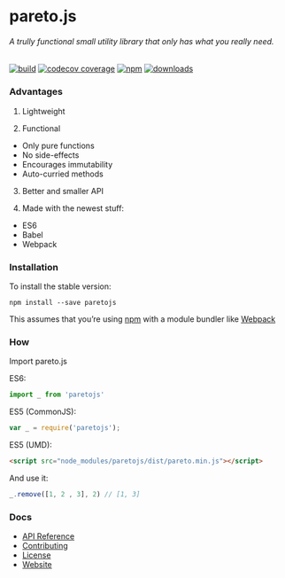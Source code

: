 # pareto.js

###### A trully functional small utility library that only has what you really need.

[![build](https://img.shields.io/travis/concretesolutions/pareto.js/master.svg?style=flat-square)](https://travis-ci.org/concretesolutions/pareto.js)
[![codecov coverage](https://img.shields.io/codecov/c/github/concretesolutions/pareto.js.svg?style=flat-square)](https://codecov.io/github/concretesolutions/pareto.js)
[![npm](https://img.shields.io/npm/v/paretojs.svg?style=flat-square)](https://www.npmjs.com/package/paretojs)
[![downloads](https://img.shields.io/npm/dm/paretojs.svg?style=flat-square)](https://www.npmjs.com/package/paretojs)

### Advantages

1. Lightweight

2. Functional
 * Only pure functions
 * No side-effects
 * Encourages immutability
 * Auto-curried methods

3. Better and smaller API

4. Made with the newest stuff:
 * ES6
 * Babel
 * Webpack

### Installation

To install the stable version:

```
npm install --save paretojs
```

This assumes that you’re using [npm](https://www.npmjs.com/) with a module bundler like [Webpack](http://webpack.github.io)

### How

Import pareto.js

ES6:

```js
import _ from 'paretojs'
```

ES5 (CommonJS):

```js
var _ = require('paretojs');
```

ES5 (UMD):

```html
<script src="node_modules/paretojs/dist/pareto.min.js"></script>
```

And use it:

```js
_.remove([1, 2 , 3], 2) // [1, 3]
```

### Docs

* [API Reference](https://github.com/concretesolutions/pareto.js/blob/master/API.md)
* [Contributing](https://github.com/concretesolutions/pareto.js/blob/master/CONTRIBUTING.md)
* [License](https://github.com/concretesolutions/pareto.js/blob/master/LICENSE.md)
* [Website](http://www.concretesolutions.com.br/pareto.js/)
